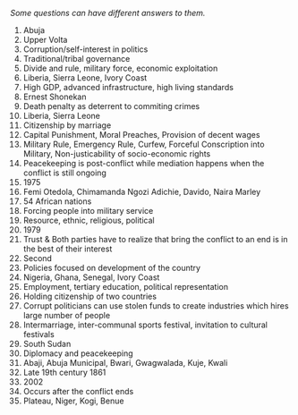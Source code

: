 *Some questions can have different answers to them.*
1. Abuja
2. Upper Volta
3. Corruption/self-interest in politics
4. Traditional/tribal governance
5. Divide and rule, military force, economic exploitation
6. Liberia, Sierra Leone, Ivory Coast
7. High GDP, advanced infrastructure, high living standards
8. Ernest Shonekan
9. Death penalty as deterrent to commiting crimes
10. Liberia, Sierra Leone
11. Citizenship by marriage 
12. Capital Punishment, Moral Preaches, Provision of decent wages
13. Military Rule, Emergency Rule, Curfew, Forceful Conscription into Military, Non-justicability of socio-economic rights 
14. Peacekeeping is post-conflict while mediation happens when the conflict is still ongoing
15. 1975
16. Femi Otedola, Chimamanda Ngozi Adichie, Davido, Naira Marley
17. 54 African nations
18. Forcing people into military service
19. Resource, ethnic, religious, political  
20. 1979
21. Trust & Both parties have to realize that bring the conflict to an end is in the best of their interest
22. Second
23. Policies focused on development of the country 
24. Nigeria, Ghana, Senegal, Ivory Coast
25. Employment, tertiary education, political representation
26. Holding citizenship of two countries
27. Corrupt politicians can use stolen funds to create industries which hires large number of people
28. Intermarriage, inter-communal sports festival, invitation to cultural festivals
29. South Sudan
30. Diplomacy and peacekeeping
31. Abaji, Abuja Municipal, Bwari, Gwagwalada, Kuje, Kwali
32. Late 19th century 1861
33. 2002
34. Occurs after the conflict ends
35. Plateau, Niger, Kogi, Benue